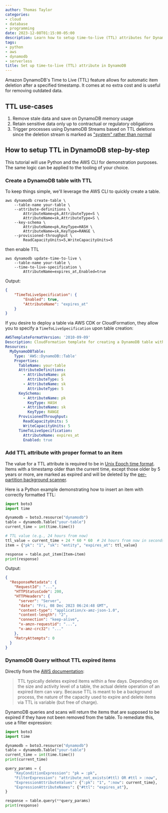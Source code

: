```yaml
---
author: Thomas Taylor
categories:
- cloud
- database
- programming
date: 2023-12-08T01:15:00-05:00
description: Learn how to setup time-to-live (TTL) attributes for DynamoDB
tags:
- python
- aws
- dynamodb
- serverless
title: Set up time-to-live (TTL) attribute in DynamoDB
---
```


Amazon DynamoDB's Time to Live (TTL) feature allows for automatic item deletion after a specified timestamp. It comes at no extra cost and is useful for removing outdated data.

## TTL use-cases

1. Remove stale data and save on DynamoDB memory usage
2. Retain sensitive data only up to contractual or regulatory obligations
3. Trigger processes using DynamoDB Streams based on TTL deletions since the deletion stream is marked as ["system" rather than normal][1]

## How to setup TTL in DynamoDB step-by-step

This tutorial will use Python and the AWS CLI for demonstration purposes. The same logic can be applied to the tooling of your choice.

### Create a DynamoDB table with TTL

To keep things simple, we'll leverage the AWS CLI to quickly create a table.

```shell
aws dynamodb create-table \
    --table-name your-table \
    --attribute-definitions \
        AttributeName=pk,AttributeType=S \
        AttributeName=sk,AttributeType=S \
    --key-schema \
        AttributeName=pk,KeyType=HASH \
        AttributeName=sk,KeyType=RANGE \
    --provisioned-throughput \
        ReadCapacityUnits=5,WriteCapacityUnits=5
```

then enable TTL

```
aws dynamodb update-time-to-live \
    --table-name your-table \
    --time-to-live-specification \
        AttributeName=expires_at,Enabled=true
```

Output:

```json
{
    "TimeToLiveSpecification": {
        "Enabled": true,
        "AttributeName": "expires_at"
    }
}
```

If you desire to deploy a table via AWS CDK or CloudFormation, they allow you to specify a `TimeToLiveSpecification` upon table creation:

```yaml
AWSTemplateFormatVersion: '2010-09-09'
Description: CloudFormation template for creating a DynamoDB table with TTL.
Resources:
  MyDynamoDBTable:
    Type: 'AWS::DynamoDB::Table'
    Properties:
      TableName: your-table
      AttributeDefinitions:
        - AttributeName: pk
          AttributeType: S
        - AttributeName: sk
          AttributeType: S
      KeySchema:
        - AttributeName: pk
          KeyType: HASH
        - AttributeName: sk
          KeyType: RANGE
      ProvisionedThroughput:
        ReadCapacityUnits: 5
        WriteCapacityUnits: 5
      TimeToLiveSpecification:
        AttributeName: expires_at 
        Enabled: true
```

### Add TTL attribute with proper format to an item

The value for a TTL attribute is required to be in [Unix Epoch time format][2]. Items with a timestamp older than the current time, except those older by 5 years or more, are marked as expired and will be deleted by the [per-partition background scanner][3].

Here is a Python example demonstrating how to insert an item with correctly formatted TTL:

```python
import boto3
import time

dynamodb = boto3.resource("dynamodb")
table = dynamodb.Table("your-table")
current_time = int(time.time())

# TTL value (e.g., 24 hours from now)
ttl_value = current_time + 24 * 60 * 60  # 24 hours from now in seconds
item = {"pk": "1", "sk": "entity", "expires_at": ttl_value}

response = table.put_item(Item=item)
print(response)
```

Output:

```json
{
  "ResponseMetadata": {
    "RequestId": "...",
    "HTTPStatusCode": 200,
    "HTTPHeaders": {
      "server": "Server",
      "date": "Fri, 08 Dec 2023 06:24:48 GMT",
      "content-type": "application/x-amz-json-1.0",
      "content-length": "2",
      "connection": "keep-alive",
      "x-amzn-requestid": "...",
      "x-amz-crc32": "..."
    },
    "RetryAttempts": 0
  }
}
```

### DynamoDB Query without TTL expired items

Directly from the [AWS documentation][4]:

> TTL typically deletes expired items within a few days. Depending on the size and activity level of a table, the actual delete operation of an expired item can vary. Because TTL is meant to be a background process, the nature of the capacity used to expire and delete items via TTL is variable (but free of charge).

DynamoDB queries and scans will return the items that are supposed to be expired if they have not been removed from the table. To remediate this, use a filter expression:

```python
import boto3
import time

dynamodb = boto3.resource("dynamodb")
table = dynamodb.Table("your-table")
current_time = int(time.time())
print(current_time)

query_params = {
    "KeyConditionExpression": "pk = :pk",
    "FilterExpression": "attribute_not_exists(#ttl) OR #ttl > :now",
    "ExpressionAttributeValues": {":pk": "1", ":now": current_time},
    "ExpressionAttributeNames": {"#ttl": "expires_at"},
}

response = table.query(**query_params)
print(response)
```

[1]: https://docs.aws.amazon.com/amazondynamodb/latest/developerguide/time-to-live-ttl-before-you-start.html#time-to-live-ttl-before-you-start-notes
[2]: https://en.wikipedia.org/wiki/Unix_time
[3]: https://docs.aws.amazon.com/amazondynamodb/latest/developerguide/howitworks-ttl.html
[4]: https://docs.aws.amazon.com/amazondynamodb/latest/developerguide/howitworks-ttl.html
